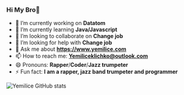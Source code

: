 ### Hi My Bro👋

- 🔭 I’m currently working on  **Datatom**
- 🌱 I’m currently learning  **Java/Javascript**
- 👯 I’m looking to collaborate on **Change job**
- 🤔 I’m looking for help with  **Change job**
- 💬 Ask me about **https://www.yemilice.com**
- 📫 How to reach me: **Yemiliceklichko@outlook.com**
- 😄 Pronouns: **Rapper**/**Coder**/**Jazz trumpeter**
- ⚡ Fun fact: **I am a rapper, jazz band trumpeter and programmer**



![Yemilice GitHub stats](https://github-readme-stats.vercel.app/api?username=Alexanderklau&show_icons=true&theme=radical)

